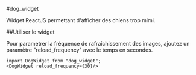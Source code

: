 #dog_widget

Widget ReactJS permettant d'afficher des chiens trop mimi.

##Utiliser le widget

Pour parametrer la fréquence de rafraichissement des images, ajoutez un paramètre "reload_frequency" avec le temps en secondes.

```
import DogWidget from "dog_widget";
<DogWidget reload_frequency={30}/>
```
